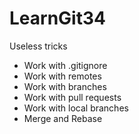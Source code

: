# LearnGit34
Useless tricks
* Work with .gitignore
* Work with remotes
* Work with branches
* Work with pull requests
* Work with local branches
* Merge and Rebase
